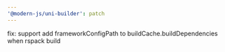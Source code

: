 ```yaml
---
'@modern-js/uni-builder': patch
---
```


fix: support add frameworkConfigPath to buildCache.buildDependencies when rspack build

